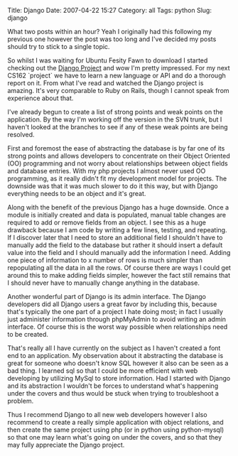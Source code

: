 Title: Django
Date: 2007-04-22 15:27
Category: all
Tags: python
Slug: django

What two posts within an hour? Yeah I originally had this following my
previous one however the post was too long and I've decided my posts
should try to stick to a single topic.

So whilst I was waiting for Ubuntu Fesity Fawn to download I started
checking out the [Django Project][] and wow I'm pretty impressed. For my
next CS162 \`project\` we have to learn a new language or API and do a
thorough report on it. From what I've read and watched the Django
project is amazing. It's very comparable to Ruby on Rails, though I
cannot speak from experience about that.

I've already begun to create a list of strong points and weak points on
the application. By the way I'm working off the version in the SVN
trunk, but I haven't looked at the branches to see if any of these weak
points are being resolved.

First and foremost the ease of abstracting the database is by far one of
its strong points and allows developers to concentrate on their Object
Oriented (OO) programming and not worry about relationships between
object fields and database entries. With my php projects I almost never
used OO programming, as it really didn't fit my development model for
projects. The downside was that it was much slower to do it this way,
but with Django everything needs to be an object and it's great.

Along with the benefit of the previous Django has a huge downside. Once
a module is initially created and data is populated, manual table
changes are required to add or remove fields from an object. I see this
as a huge drawback because I am code by writing a few lines, testing,
and repeating. If I discover later that I need to store an additional
field I shouldn't have to manually add the field to the database but
rather it should insert a default value into the field and I should
manually add the information I need. Adding one piece of information to
x number of rows is much simpler than repopulating all the data in all
the rows. Of course there are ways I could get around this to make
adding fields simpler, however the fact still remains that I should
never have to manually change anything in the database.

Another wonderful part of Django is its admin interface. The Django
developers did all Django users a great favor by including this, because
that's typically the one part of a project I hate doing most; in fact I
usually just administer information through phpMyAdmin to avoid writing
an admin interface. Of course this is the worst way possible when
relationships need to be created.

That's really all I have currently on the subject as I haven't created a
font end to an application. My observation about it abstracting the
database is great for someone who doesn't know SQL however it also can
be seen as a bad thing. I learned sql so that I could be more efficient
with web developing by utilizing MySql to store information. Had I
started with Django and its abstraction I wouldn't be forces to
understand what's happening under the covers and thus would be stuck
when trying to troubleshoot a problem.

Thus I recommend Django to all new web developers however I also
recommend to create a really simple application with object relations,
and then create the same project using php (or in python using
python-mysql) so that one may learn what's going on under the covers,
and so that they may fully appreciate the Django project.

  [Django Project]: http://www.djangoproject.com/

